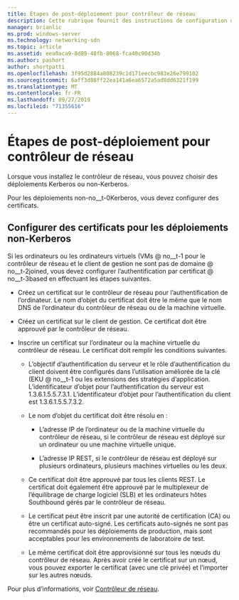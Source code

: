```yaml
---
title: Étapes de post-déploiement pour contrôleur de réseau
description: Cette rubrique fournit des instructions de configuration de certificat pour les déploiements non-Kerberos du contrôleur de réseau dans Windows Server 2016 Datacenter.
manager: brianlic
ms.prod: windows-server
ms.technology: networking-sdn
ms.topic: article
ms.assetid: eea0aca9-8d89-48fb-8068-fca40c90d34b
ms.author: pashort
author: shortpatti
ms.openlocfilehash: 3f95d2884a808239c1d171eecbc983e26e799102
ms.sourcegitcommit: 6aff3d88ff22ea141a6ea6572a5ad8dd6321f199
ms.translationtype: MT
ms.contentlocale: fr-FR
ms.lasthandoff: 09/27/2019
ms.locfileid: "71355616"
---
```

# <a name="post-deployment-steps-for-network-controller"></a>Étapes de post-déploiement pour contrôleur de réseau

Lorsque vous installez le contrôleur de réseau, vous pouvez choisir des déploiements Kerberos ou non-Kerberos.

Pour les déploiements non-no__t-0Kerberos, vous devez configurer des certificats.

## <a name="configure-certificates-for-non-kerberos-deployments"></a>Configurer des certificats pour les déploiements non-Kerberos

Si les ordinateurs ou les ordinateurs virtuels \(VMs @ no__t-1 pour le contrôleur de réseau et le client de gestion ne sont pas de domaine @ no__t-2joined, vous devez configurer l’authentification par certificat @ no__t-3based en effectuant les étapes suivantes.

- Créez un certificat sur le contrôleur de réseau pour l’authentification de l’ordinateur. Le nom d’objet du certificat doit être le même que le nom DNS de l’ordinateur du contrôleur de réseau ou de la machine virtuelle.

- Créez un certificat sur le client de gestion. Ce certificat doit être approuvé par le contrôleur de réseau.
  
- Inscrire un certificat sur l’ordinateur ou la machine virtuelle du contrôleur de réseau. Le certificat doit remplir les conditions suivantes.
  
    -  L’objectif d’authentification du serveur et le rôle d’authentification du client doivent être configurés dans l’utilisation améliorée de la clé \(EKU @ no__t-1 ou les extensions des stratégies d’application. L’identificateur d’objet pour l’authentification du serveur est 1.3.6.1.5.5.7.3.1. L’identificateur d’objet pour l’authentification du client est 1.3.6.1.5.5.7.3.2.
  
    - Le nom d’objet du certificat doit être résolu en :
  
        - L’adresse IP de l’ordinateur ou de la machine virtuelle du contrôleur de réseau, si le contrôleur de réseau est déployé sur un ordinateur ou une machine virtuelle unique.

        - L’adresse IP REST, si le contrôleur de réseau est déployé sur plusieurs ordinateurs, plusieurs machines virtuelles ou les deux.
  
    - Ce certificat doit être approuvé par tous les clients REST. Le certificat doit également être approuvé par le multiplexeur de l’équilibrage de charge logiciel (SLB) et les ordinateurs hôtes Southbound gérés par le contrôleur de réseau.
  
    - Le certificat peut être inscrit par une autorité de certification (CA) ou être un certificat auto-signé. Les certificats auto-signés ne sont pas recommandés pour les déploiements de production, mais sont acceptables pour les environnements de laboratoire de test.
  
    - Le même certificat doit être approvisionné sur tous les nœuds du contrôleur de réseau. Après avoir créé le certificat sur un nœud, vous pouvez exporter le certificat (avec une clé privée) et l’importer sur les autres nœuds.

Pour plus d’informations, voir [Contrôleur de réseau](Network-Controller.md).
